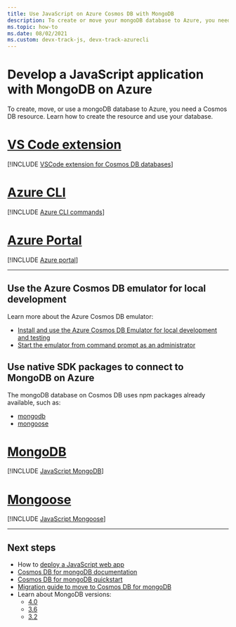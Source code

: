 ```yaml
---
title: Use JavaScript on Azure Cosmos DB with MongoDB
description: To create or move your mongoDB database to Azure, you need a Cosmos DB resource. 
ms.topic: how-to
ms.date: 08/02/2021
ms.custom: devx-track-js, devx-track-azurecli
---
```


# Develop a JavaScript application with MongoDB on Azure

To create, move, or use a mongoDB database to Azure, you need a Cosmos DB resource. Learn how to create the resource and use your database.


# [VS Code extension](#tab/vscode)

[!INCLUDE [VSCode extension for Cosmos DB databases](../../includes/vscode-extension-mongodb.md)]

# [Azure CLI](#tab/azure-cli)

[!INCLUDE [Azure CLI commands](../../includes/azure-cli-mongodb.md)]

# [Azure Portal](#tab/azure-portal)

[!INCLUDE [Azure portal](../../includes/azure-portal-mongodb.md)]

---

<a name="locally-develop-with-the-cosmosdb-emulator"></a>

## Use the Azure Cosmos DB emulator for local development

Learn more about the Azure Cosmos DB emulator:

* [Install and use the Azure Cosmos DB Emulator for local development and testing](/azure/cosmos-db/local-emulator)
* [Start the emulator from command prompt as an administrator](/azure/cosmos-db/local-emulator?tabs=cli%2Cssl-netstd21#azure-cosmos-dbs-api-for-mongodb)

## Use native SDK packages to connect to MongoDB on Azure

The mongoDB database on Cosmos DB uses npm packages already available, such as:

* [mongodb](https://www.npmjs.com/package/mongodb)
* [mongoose](https://www.npmjs.com/package/mongoose)

# [MongoDB](#tab/mongodb)

[!INCLUDE [JavaScript MongoDB](../../includes/javascript-mongodb.md)]

# [Mongoose](#tab/mongoose)

[!INCLUDE [JavaScript Mongoose](../../includes/javascript-mongoose.md)]

---

## Next steps

* How to [deploy a JavaScript web app](../deploy-web-app.md)
* [Cosmos DB for mongoDB documentation](/azure/cosmos-db/mongodb-introduction)
* [Cosmos DB for mongoDB quickstart](/azure/cosmos-db/create-mongodb-nodejs)
* [Migration guide to move to Cosmos DB for mongoDB](/azure/cosmos-db/mongodb-pre-migration)
* Learn about MongoDB versions:
   * [4.0](/azure/cosmos-db/mongodb-feature-support-40) 
   * [3.6](/azure/cosmos-db/mongodb-feature-support-36)
   * [3.2](/azure/cosmos-db/mongodb-feature-support)